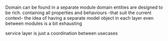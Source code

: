 
Domain can be found in a separate module
domain entities are designed to be rich. containing all properties and behaviours -that suit the current context-
the idea of having a separate model object in each layer even between modules is a bit exhausting

service layer is just a coordination between usecases